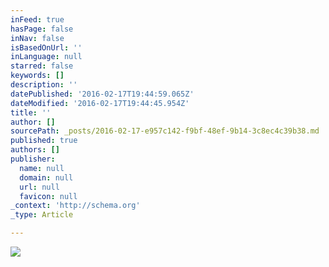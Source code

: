 ```yaml
---
inFeed: true
hasPage: false
inNav: false
isBasedOnUrl: ''
inLanguage: null
starred: false
keywords: []
description: ''
datePublished: '2016-02-17T19:44:59.065Z'
dateModified: '2016-02-17T19:44:45.954Z'
title: ''
author: []
sourcePath: _posts/2016-02-17-e957c142-f9bf-48ef-9b14-3c8ec4c39b38.md
published: true
authors: []
publisher:
  name: null
  domain: null
  url: null
  favicon: null
_context: 'http://schema.org'
_type: Article

---
```

![](https://s3-us-west-2.amazonaws.com/the-grid-img/p/dea3082d6ba88cab6500a8a2cfd08835e5b40cd9.jpg)